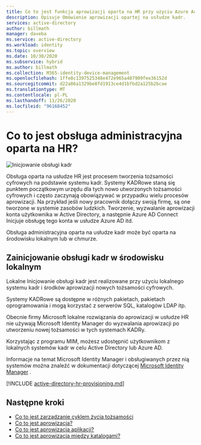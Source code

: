 ```yaml
---
title: Co to jest funkcja aprowizacji oparta na HR przy użyciu Azure Active Directory? | Microsoft Docs
description: Opisuje Omówienie aprowizacji opartej na usłudze kadr.
services: active-directory
author: billmath
manager: daveba
ms.service: active-directory
ms.workload: identity
ms.topic: overview
ms.date: 10/30/2020
ms.subservice: hybrid
ms.author: billmath
ms.collection: M365-identity-device-management
ms.openlocfilehash: 1ffe8c1397525348e472e965a407909fee36152d
ms.sourcegitcommit: d22a86a1329be8fd1913ce4d1bfbd2a125b2bcae
ms.translationtype: MT
ms.contentlocale: pl-PL
ms.lasthandoff: 11/26/2020
ms.locfileid: "96168452"
---
```

# <a name="what-is-hr-driven-provisioning"></a>Co to jest obsługa administracyjna oparta na HR?

![Inicjowanie obsługi kadr](./media/what-is-hr-driven-provisioning/cloud2a.png)

Obsługa oparta na usłudze HR jest procesem tworzenia tożsamości cyfrowych na podstawie systemu kadr.  Systemy KADRowe staną się punktem początkowym urzędu dla tych nowo utworzonych tożsamości cyfrowych i często zaczynają obowiązywać w przypadku wielu procesów aprowizacji.  Na przykład jeśli nowy pracownik dołączy swoją firmę, są one tworzone w systemie zasobów ludzkich.  Tworzenie, wyzwalanie aprowizacji konta użytkownika w Active Directory, a następnie Azure AD Connect Inicjuje obsługę tego konta w usłudze Azure AD itd.

Obsługa administracyjna oparta na usłudze kadr może być oparta na środowisku lokalnym lub w chmurze.

## <a name="on-premises-based-hr-provisioning"></a>Zainicjowanie obsługi kadr w środowisku lokalnym
Lokalne Inicjowanie obsługi kadr jest realizowane przy użyciu lokalnego systemu kadr i środków aprowizacji nowych tożsamości cyfrowych.

Systemy KADRowe są dostępne w różnych pakietach, pakietach oprogramowania i mogą korzystać z serwerów SQL, katalogów LDAP itp.

Obecnie firmy Microsoft lokalne rozwiązania do aprowizacji w usłudze HR nie używają Microsoft Identity Manager do wyzwalania aprowizacji po utworzeniu nowej tożsamości w tych systemach KADRy.

Korzystając z programu MIM, możesz udostępnić użytkownikom z lokalnych systemów kadr w celu Active Directory lub Azure AD.

Informacje na temat Microsoft Identity Manager i obsługiwanych przez nią systemów można znaleźć w dokumentacji dotyczącej [Microsoft Identity Manager](/microsoft-identity-manager/microsoft-identity-manager-2016) .

[!INCLUDE [active-directory-hr-provisioning.md](../../../includes/active-directory-hr-provisioning.md)]



## <a name="next-steps"></a>Następne kroki 
- [Co to jest zarządzanie cyklem życia tożsamości](what-is-identity-lifecycle-management.md)
- [Co to jest aprowizacja?](what-is-provisioning.md)
- [Co to jest aprowizacja aplikacji?](what-is-app-provisioning.md)
- [Co to jest aprowizacja między katalogami?](what-is-inter-directory-provisioning.md)
